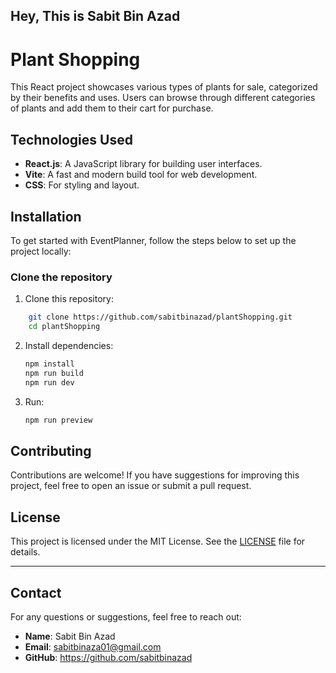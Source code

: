 ## Hey, This is Sabit Bin Azad

# Plant Shopping

This React project showcases various types of plants for sale, categorized by their benefits and uses. Users can browse through different categories of plants and add them to their cart for purchase.


## Technologies Used
- **React.js**: A JavaScript library for building user interfaces.
- **Vite**: A fast and modern build tool for web development.
- **CSS**: For styling and layout.

## Installation

To get started with EventPlanner, follow the steps below to set up the project locally:

### Clone the repository

1. Clone this repository:
```bash
    git clone https://github.com/sabitbinazad/plantShopping.git
    cd plantShopping
   ```

2. Install dependencies:
   ```bash
   npm install
   npm run build
   npm run dev
   ```

3. Run:
   ```bash
   npm run preview
   ```


## Contributing

Contributions are welcome! If you have suggestions for improving this project, feel free to open an issue or submit a pull request.

## License

This project is licensed under the MIT License. See the [LICENSE](LICENSE) file for details.


---

## Contact

For any questions or suggestions, feel free to reach out:
- **Name**: Sabit Bin Azad
- **Email**: sabitbinaza01@gmail.com
- **GitHub**: https://github.com/sabitbinazad
